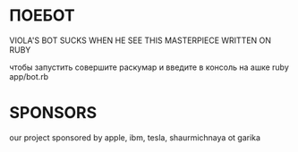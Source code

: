 # ПОЕБОТ
VIOLA'S BOT SUCKS WHEN HE SEE THIS MASTERPIECE WRITTEN ON RUBY

чтобы запустить совершите раскумар и введите в консоль на ашке ruby app/bot.rb

# SPONSORS
our project sponsored by apple, ibm, tesla, shaurmichnaya ot garika